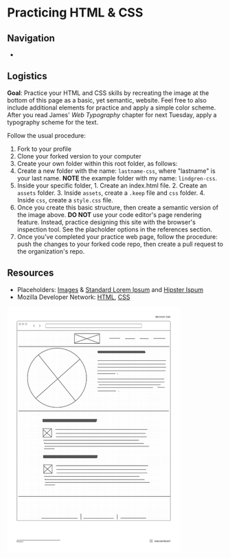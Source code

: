 # Practicing HTML & CSS

## Navigation

- 

## Logistics

**Goal**: Practice your HTML and CSS skills by recreating the image at the bottom of this page as a basic, yet semantic, website. Feel free to also include additional elements for practice and apply a simple color scheme. After you read James' *Web Typography* chapter for next Tuesday, apply a typography scheme for the text.

Follow the usual procedure:

1. Fork to your profile
2. Clone your forked version to your computer
3. Create your own folder within this root folder, as follows:
  1. Create a new folder with the name: <code>lastname-css</code>, where "lastname" is your last name. **NOTE** the example folder with my name: <code>lindgren-css</code>.
  2. Inside your specific folder,
    1. Create an index.html file.
    2. Create an <code>assets</code> folder.
    3. Inside <code>assets</code>, create a ```.keep``` file and ```css``` folder.
    4. Inside <code>css</code>, create a <code>style.css</code> file.
4. Once you create this basic structure, then create a semantic version of the image above. **DO NOT** use your code editor's page rendering feature. Instead, practice designing this site with the browser's inspection tool. See the placholder options in the references section.
5. Once you've completed your practice web page, follow the procedure: push the changes to your forked code repo, then create a pull request to the organization's repo.

## Resources

- Placeholders: <a href="https://placeholder.com/" target="_blank">Images</a> &amp; <a href="https://placeholder.com/text/lorem-ipsum/" target="_blank">Standard Lorem Ipsum</a> and <a href="https://hipsum.co/" target="_blank">Hipster Ispum</a>
- Mozilla Developer Network: <a href="https://developer.mozilla.org/en-US/docs/Web/HTML" target="_blank">HTML</a>, <a href="https://developer.mozilla.org/en-US/docs/Web/CSS" target="_blank">CSS</a>

<img style="width:80%" src="practice-wireframe.png" alt="Wireframe offered as viable design practice for students." />
